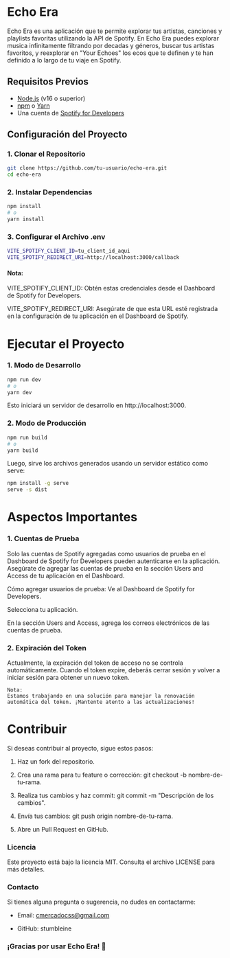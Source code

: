 # Echo Era

Echo Era es una aplicación que te permite explorar tus artistas, canciones y playlists favoritas utilizando la API de Spotify.
En Echo Era puedes explorar musica infinitamente filtrando por decadas y géneros, buscar tus artistas favoritos, y reexplorar en "Your Echoes" los ecos que te definen y te han definido a lo largo de tu viaje en Spotify.

## Requisitos Previos

- [Node.js](https://nodejs.org/) (v16 o superior)
- [npm](https://www.npmjs.com/) o [Yarn](https://yarnpkg.com/)
- Una cuenta de [Spotify for Developers](https://developer.spotify.com/)

## Configuración del Proyecto

### 1. Clonar el Repositorio

```bash
git clone https://github.com/tu-usuario/echo-era.git
cd echo-era
```

### 2. Instalar Dependencias

```bash
npm install
# o
yarn install
```

### 3. Configurar el Archivo .env

```bash
VITE_SPOTIFY_CLIENT_ID=tu_client_id_aqui
VITE_SPOTIFY_REDIRECT_URI=http://localhost:3000/callback
```

#### Nota:

VITE_SPOTIFY_CLIENT_ID: Obtén estas credenciales desde el Dashboard de Spotify for Developers.

VITE_SPOTIFY_REDIRECT_URI: Asegúrate de que esta URL esté registrada en la configuración de tu aplicación en el Dashboard de Spotify.

# Ejecutar el Proyecto

### 1. Modo de Desarrollo

```bash
npm run dev
# o
yarn dev
```

Esto iniciará un servidor de desarrollo en http://localhost:3000.

### 2. Modo de Producción

```bash
npm run build
# o
yarn build
```

Luego, sirve los archivos generados usando un servidor estático como serve:

```bash
npm install -g serve
serve -s dist
```

# Aspectos Importantes

### 1. Cuentas de Prueba

Solo las cuentas de Spotify agregadas como usuarios de prueba en el Dashboard de Spotify for Developers pueden autenticarse en la aplicación. Asegúrate de agregar las cuentas de prueba en la sección Users and Access de tu aplicación en el Dashboard.

Cómo agregar usuarios de prueba:
Ve al Dashboard de Spotify for Developers.

Selecciona tu aplicación.

En la sección Users and Access, agrega los correos electrónicos de las cuentas de prueba.

### 2. Expiración del Token

Actualmente, la expiración del token de acceso no se controla automáticamente. Cuando el token expire, deberás cerrar sesión y volver a iniciar sesión para obtener un nuevo token.

```
Nota:
Estamos trabajando en una solución para manejar la renovación automática del token. ¡Mantente atento a las actualizaciones!
```

# Contribuir

Si deseas contribuir al proyecto, sigue estos pasos:

1. Haz un fork del repositorio.

2. Crea una rama para tu feature o corrección: git checkout -b nombre-de-tu-rama.

3. Realiza tus cambios y haz commit: git commit -m "Descripción de los cambios".

4. Envía tus cambios: git push origin nombre-de-tu-rama.

5. Abre un Pull Request en GitHub.

### Licencia

Este proyecto está bajo la licencia MIT. Consulta el archivo LICENSE para más detalles.

### Contacto

Si tienes alguna pregunta o sugerencia, no dudes en contactarme:

- Email: cmercadocss@gmail.com

- GitHub: stumbleine

### ¡Gracias por usar Echo Era! 🎵
